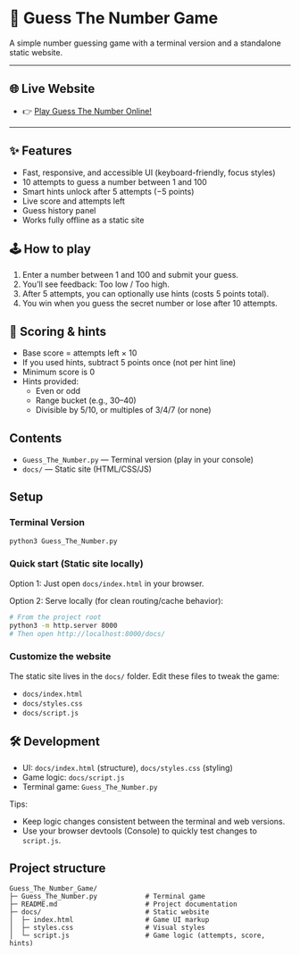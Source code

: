 # 🎯 Guess The Number Game

A simple number guessing game with a terminal version and a standalone static website.

---

## 🌐 Live Website

- 👉 [Play Guess The Number Online!](https://mohanraj9342.github.io/Guess_The_Number_Game/)

---

## ✨ Features

- Fast, responsive, and accessible UI (keyboard-friendly, focus styles)
- 10 attempts to guess a number between 1 and 100
- Smart hints unlock after 5 attempts (−5 points)
- Live score and attempts left
- Guess history panel
- Works fully offline as a static site

## 🕹️ How to play

1. Enter a number between 1 and 100 and submit your guess.
2. You’ll see feedback: Too low / Too high.
3. After 5 attempts, you can optionally use hints (costs 5 points total).
4. You win when you guess the secret number or lose after 10 attempts.

## 🧮 Scoring & hints

- Base score = attempts left × 10
- If you used hints, subtract 5 points once (not per hint line)
- Minimum score is 0
- Hints provided:
	- Even or odd
	- Range bucket (e.g., 30–40)
	- Divisible by 5/10, or multiples of 3/4/7 (or none)

## Contents

- `Guess_The_Number.py` — Terminal version (play in your console)
- `docs/` — Static site (HTML/CSS/JS)

## Setup

### Terminal Version

```bash
python3 Guess_The_Number.py
```

### Quick start (Static site locally)

Option 1: Just open `docs/index.html` in your browser.

Option 2: Serve locally (for clean routing/cache behavior):

```bash
# From the project root
python3 -m http.server 8000
# Then open http://localhost:8000/docs/
```

### Customize the website

The static site lives in the `docs/` folder. Edit these files to tweak the game:

- `docs/index.html`
- `docs/styles.css`
- `docs/script.js`

## 🛠️ Development

- UI: `docs/index.html` (structure), `docs/styles.css` (styling)
- Game logic: `docs/script.js`
- Terminal game: `Guess_The_Number.py`

Tips:
- Keep logic changes consistent between the terminal and web versions.
- Use your browser devtools (Console) to quickly test changes to `script.js`.

## Project structure

```
Guess_The_Number_Game/
├─ Guess_The_Number.py            # Terminal game
├─ README.md                      # Project documentation
├─ docs/                          # Static website
│  ├─ index.html                  # Game UI markup
│  ├─ styles.css                  # Visual styles
│  └─ script.js                   # Game logic (attempts, score, hints)
```